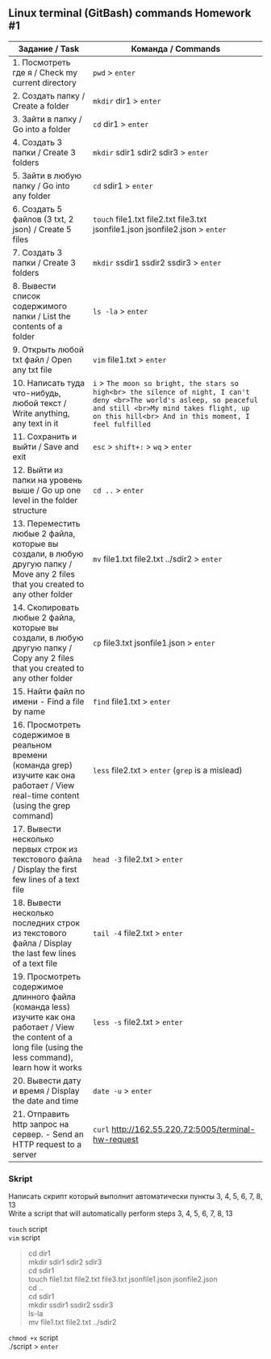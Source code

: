 ##  Linux terminal (GitBash) commands Homework #1
| Задание / Task | Команда / Commands |
| ---------------|----------------|
| 1. Посмотреть где я / Check my current directory |`pwd` > `enter` |
| 2. Создать папку / Create a folder |`mkdir` dir1 > `enter` |
| 3. Зайти в папку / Go into a folder |`cd` dir1 > `enter` |
| 4. Создать 3 папки / Create 3 folders |`mkdir` sdir1 sdir2 sdir3 > `enter` |
| 5. Зайти в любую папку / Go into any folder |`cd` sdir1 > `enter` |
| 6. Создать 5 файлов (3 txt, 2 json) / Create 5 files |`touch` file1.txt file2.txt file3.txt jsonfile1.json jsonfile2.json > `enter` |
| 7. Создать 3 папки / Create 3 folders |`mkdir` ssdir1 ssdir2 ssdir3 > `enter` |
| 8. Вывести список содержимого папки / List the contents of a folder |`ls -la` > `enter` |
| 9. Открыть любой txt файл / Open any txt file |`vim` file1.txt > `enter` |
| 10. Написать туда что-нибудь, любой текст / Write anything, any text in it |`i` > `The moon so bright, the stars so high<br> the silence of night, I can't deny <br>The world's asleep, so peaceful and still <br>My mind takes flight, up on this hill<br> And in this moment, I feel fulfilled` |
| 11. Сохранить и выйти / Save and exit | `esc` > `shift+:` > `wq` > `enter` |
| 12. Выйти из папки на уровень выше / Go up one level in the folder structure |`cd ..` > `enter` |
| 13. Переместить любые 2 файла, которые вы создали, в любую другую папку / Move any 2 files that you created to any other folder | `mv` file1.txt file2.txt ../sdir2 > `enter` |
| 14. Cкопировать любые 2 файла, которые вы создали, в любую другую папку / Copy any 2 files that you created to any other folder |`cp` file3.txt jsonfile1.json > `enter` |
| 15. Найти файл по имени - Find a file by name | `find` file1.txt > `enter`| 
| 16. Просмотреть содержимое в реальном времени (команда grep) изучите как она работает / View real-time content (using the grep command) | `less` file2.txt > `enter` (`grep` is a mislead) | 
| 17. Вывести несколько первых строк из текстового файла / Display the first few lines of a text file | `head -3` file2.txt > `enter` | 
| 18. Вывести несколько последних строк из текстового файла / Display the last few lines of a text file | `tail -4` file2.txt > `enter` | 
| 19. Просмотреть содержимое длинного файла (команда less) изучите как она работает / View the content of a long file (using the less command), learn how it works | `less -s` file2.txt > `enter` | 
| 20. Вывести дату и время / Display the date and time | `date -u` > `enter` | 
| 21. Отправить http запрос на сервер. - Send an HTTP request to a server | `curl` http://162.55.220.72:5005/terminal-hw-request|

### Skript
Написать скрипт который выполнит автоматически пункты 3, 4, 5, 6, 7, 8, 13<br>
Write a script that will automatically perform steps 3, 4, 5, 6, 7, 8, 13

`touch` script  
`vim` script
>cd dir1<br>
mkdir sdir1 sdir2 sdir3<br>
cd sdir1<br>
touch file1.txt file2.txt file3.txt jsonfile1.json jsonfile2.json<br>
cd ..<br>
cd sdir1<br>
mkdir ssdir1 ssdir2 ssdir3<br>
ls-la<br>
mv file1.txt file2.txt ../sdir2<br>

`chmod +x` script  
./script > `enter`
